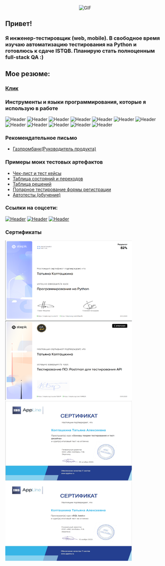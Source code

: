 <div align="center">

![GIF](https://media.giphy.com/media/3o6Mbbs879ozZ9Yic0/giphy.gif)

</div>



## Привет!
### Я инженер-тестировщик (web, mobile). В свободное время изучаю автоматизацию тестирования на Python и готовлюсь к сдаче ISTQB. Планирую стать полноценным full-stack QA :)
## Мое резюме:
### [Клик](https://drive.google.com/file/d/1PJGCmy2vS-qCIRfdtY5o7C7U5lX_nadL/view?usp=sharing)


### Инструменты и языки программирования, которые я использую в работе
![Header](https://img.shields.io/badge/Jira-090909?style=for-the-badge&logo=jira&logoColor=136be1)
![Header](https://img.shields.io/badge/Confluence-090909?style=for-the-badge&logo=confluence&logoColor=136be1)
![Header](https://img.shields.io/badge/Python-090909?style=for-the-badge&logo=Python&logoColor=646464)
![Header](https://img.shields.io/badge/PyCharm-090909?style=for-the-badge&logo=PyCharm&logoColor=cae616)
![Header](https://img.shields.io/badge/Selenium-090909?style=for-the-badge&logo=Selenium&logoColor=6ade)
![Header](https://img.shields.io/badge/Figma-090909?style=for-the-badge&logo=figma&logoColor=7d5fa6)
![Header](https://img.shields.io/badge/Github-090909?style=for-the-badge&logo=github&logoColor=8cc4d7)
![Header](https://img.shields.io/badge/MySQL-090909?style=for-the-badge&logo=mysql&logoColor=00618a)
![Header](https://img.shields.io/badge/DevTools-090909?style=for-the-badge&logo=googlechrome&logoColor=2674f2)
![Header](https://img.shields.io/badge/TestRail-090909?style=for-the-badge&logo=&logoColor=71b556)
![Header](https://img.shields.io/badge/Postman-090909?style=for-the-badge&logo=postman&logoColor=f76935)
![Header](https://img.shields.io/badge/Fiddler-090909?style=for-the-badge&logo=Fiddler&logoColor=8cc4d7&)

### Рекомендательное письмо
- [Газпромбанк(Руководитель продукта)](https://drive.google.com/file/d/1FqmFA0ZVKzeBJfCiugozVrJmnaRz53WK/view?usp=share_link)

### Примеры моих тестовых артефактов

- [Чек-лист и тест кейсы](https://docs.google.com/spreadsheets/d/1eJqAsMvj2G1Bn3tYX2V47zsxO7lkgRE1ntI6aViBd-I/edit?usp=sharing)
- [Таблица состояний и переходов](https://docs.google.com/spreadsheets/d/1U2XHORsjlaK8HNL0b_VLrgCLQ12aDwuWMRpclifnkbQ/edit?usp=share_link)
- [Таблица решений](https://docs.google.com/spreadsheets/d/1Ap050_1An4BsQvIx9jVGWfER7EoLZH0E/edit?usp=share_link&ouid=101226444542607189092&rtpof=true&sd=true)
- [Попарное тестирование формы регистрации](https://drive.google.com/drive/folders/1NteTPWVswOf87j6CynQJzpXjkIUjLTTw?usp=share_link)
- [Автотесты (обучение)](https://github.com/Woterminze/TestAutomationPython)

### Ссылки на соцсети:
[![Header](https://img.shields.io/badge/Telegram-090909?style=for-the-badge&logo=telegram&logoColor=31a5db)](https://t.me/Woterminze)
[![Header](https://img.shields.io/badge/Linkedin-090909?style=for-the-badge&logo=linkedin&logoColor=0073b1)](https://www.linkedin.com/in/tatyana-koptashkina/)
[![Header](https://img.shields.io/badge/HabrCareer-090909?style=for-the-badge&logo=HabrCarre&logoColor=0073b1)](https://career.habr.com/woterminze)

### Сертификаты

<p align="left">
<a href="https://stepik.org/cert/854495">
<img src="https://github.com/Woterminze/Woterminze/blob/master/assets/python2.png" alt="Python" width="400" height="250" />
</a>
<a href="https://stepik.org/cert/1698525">
<img src="https://github.com/Woterminze/Woterminze/blob/master/assets/postman2.png" alt="Postman" width="400" height="250" />
</a>
<a href="https://stepik.org/cert/1698525">
<img src="https://github.com/Woterminze/Woterminze/blob/master/assets/testingtheory.png" alt="TestigTheory" width="400" height="250" />
</a>
<a href="https://stepik.org/cert/1698525">
<img src="https://github.com/Woterminze/Woterminze/blob/master/assets/sqlbasic.png" alt="SqlBasic" width="400" height="250" />
</a>
